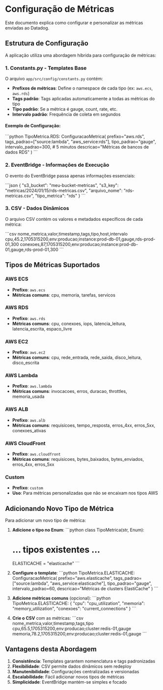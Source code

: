 # Configuração de Métricas

Este documento explica como configurar e personalizar as métricas enviadas ao Datadog.

## Estrutura de Configuração

A aplicação utiliza uma abordagem híbrida para configuração de métricas:

### 1. Constants.py - Templates Base

O arquivo `app/src/config/constants.py` contém:

- **Prefixos de métricas**: Define o namespace de cada tipo (ex: `aws.ecs`, `aws.rds`)
- **Tags padrão**: Tags aplicadas automaticamente a todas as métricas do tipo
- **Tipo padrão**: Se a métrica é gauge, count, rate, etc.
- **Intervalo padrão**: Frequência de coleta em segundos

#### Exemplo de Configuração:

\`\`\`python
TipoMetrica.RDS: ConfiguracaoMetrica(
    prefixo="aws.rds",
    tags_padrao=["source:lambda", "aws_service:rds"],
    tipo_padrao="gauge",
    intervalo_padrao=300,  # 5 minutos
    descricao="Métricas de bancos de dados RDS"
)
\`\`\`

### 2. EventBridge - Informações de Execução

O evento do EventBridge passa apenas informações essenciais:

\`\`\`json
{
  "s3_bucket": "meu-bucket-metricas",
  "s3_key": "metricas/2024/01/15/rds-metricas.csv",
  "arquivo_nome": "rds-metricas.csv",
  "tipo_metrica": "rds"
}
\`\`\`

### 3. CSV - Dados Dinâmicos

O arquivo CSV contém os valores e metadados específicos de cada métrica:

\`\`\`csv
nome_metrica,valor,timestamp,tags,tipo,host,intervalo
cpu,45.2,1705315200,env:producao;instance:prod-db-01,gauge,rds-prod-01,300
conexoes,87,1705315200,env:producao;instance:prod-db-01,gauge,rds-prod-01,300
\`\`\`

## Tipos de Métricas Suportados

### AWS ECS
- **Prefixo**: `aws.ecs`
- **Métricas comuns**: cpu, memoria, tarefas, servicos

### AWS RDS
- **Prefixo**: `aws.rds`
- **Métricas comuns**: cpu, conexoes, iops, latencia_leitura, latencia_escrita, espaco_livre

### AWS EC2
- **Prefixo**: `aws.ec2`
- **Métricas comuns**: cpu, rede_entrada, rede_saida, disco_leitura, disco_escrita

### AWS Lambda
- **Prefixo**: `aws.lambda`
- **Métricas comuns**: invocacoes, erros, duracao, throttles, memoria_usada

### AWS ALB
- **Prefixo**: `aws.alb`
- **Métricas comuns**: requisicoes, tempo_resposta, erros_4xx, erros_5xx, conexoes_ativas

### AWS CloudFront
- **Prefixo**: `aws.cloudfront`
- **Métricas comuns**: requisicoes, bytes_baixados, bytes_enviados, erros_4xx, erros_5xx

### Custom
- **Prefixo**: `custom`
- **Uso**: Para métricas personalizadas que não se encaixam nos tipos AWS

## Adicionando Novo Tipo de Métrica

Para adicionar um novo tipo de métrica:

1. **Adicione o tipo no Enum**:
\`\`\`python
class TipoMetrica(str, Enum):
    # ... tipos existentes ...
    ELASTICACHE = "elasticache"
\`\`\`

2. **Configure o template**:
\`\`\`python
TipoMetrica.ELASTICACHE: ConfiguracaoMetrica(
    prefixo="aws.elasticache",
    tags_padrao=["source:lambda", "aws_service:elasticache"],
    tipo_padrao="gauge",
    intervalo_padrao=60,
    descricao="Métricas de clusters ElastiCache"
)
\`\`\`

3. **Adicione métricas comuns** (opcional):
\`\`\`python
TipoMetrica.ELASTICACHE: {
    "cpu": "cpu_utilization",
    "memoria": "memory_utilization",
    "conexoes": "current_connections"
}
\`\`\`

4. **Crie o CSV** com as métricas:
\`\`\`csv
nome_metrica,valor,timestamp,tags,tipo
cpu,65.5,1705315200,env:producao;cluster:redis-01,gauge
memoria,78.2,1705315200,env:producao;cluster:redis-01,gauge
\`\`\`

## Vantagens desta Abordagem

1. **Consistência**: Templates garantem nomenclatura e tags padronizadas
2. **Flexibilidade**: CSV permite dados dinâmicos sem redeploy
3. **Manutenibilidade**: Configurações centralizadas e versionadas
4. **Escalabilidade**: Fácil adicionar novos tipos de métricas
5. **Simplicidade**: EventBridge mantém-se simples e focado
